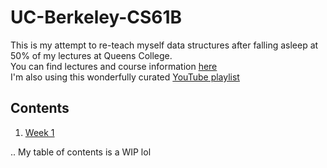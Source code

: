 # UC-Berkeley-CS61B

This is my attempt to re-teach myself data structures after falling asleep at 50% of my lectures at Queens College.  
You can find lectures and course information [here](http://datastructur.es/sp16/)  
I'm also using this wonderfully curated [YouTube playlist](https://www.youtube.com/playlist?list=PLPcncwcN2UkazPbL42D-RiJL7Q_Kc9zWx)  

## Contents
1. [Week 1](./week1)

.. My table of contents is a WIP lol

